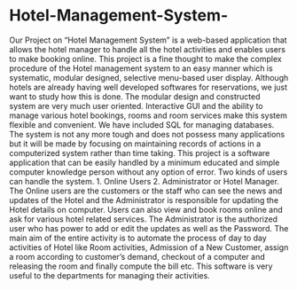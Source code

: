 # Hotel-Management-System-
   Our Project on “Hotel Management System” is a web-based application that allows the hotel manager to handle all the hotel activities and enables users to make booking online. This project is a fine thought to make the complex procedure of the Hotel management system to an easy manner which is systematic, modular designed, selective menu-based user display. Although hotels are already having well developed softwares for reservations, we just want to study how this is done. The modular design and constructed system are very much user oriented. 
  Interactive GUI and the ability to manage various hotel bookings, rooms and room services make this system flexible and convenient. We have included SQL for managing databases. The system is not any more tough and does not possess many applications but it will be made by focusing on maintaining records of actions in a computerized system rather than time taking. This project is a software application that can be easily handled by a minimum educated and simple computer knowledge person without any option of error. Two kinds of users can handle the system. 
    1. Online Users
    2. Administrator or Hotel Manager.
  The Online users are the customers or the staff who can see the news and updates of the Hotel and the Administrator is responsible for updating the Hotel details on computer. Users can also view and book rooms online and ask for various hotel related services. 
  The Administrator is the authorized user who has power to add or edit the updates as well as the Password. The main aim of the entire activity is to automate the process of day to day activities of Hotel like Room activities, Admission of a New Customer, assign a room according to customer’s demand, checkout of a computer and releasing the room and finally compute the bill etc. This software is very useful to the departments for managing their activities.
